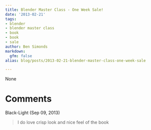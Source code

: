 ```yaml
---
title: Blender Master Class - One Week Sale!
date: '2013-02-21'
tags:
- blender
- blender master class
- book
- book
- sale
author: Ben Simonds
markdown:
  gfm: false
alias: blog/posts/2013-02-21-blender-master-class-one-week-sale

---
```


None




# Comments


Black-Light (Sep 09, 2013)
> I do love crisp look and nice feel of the book
